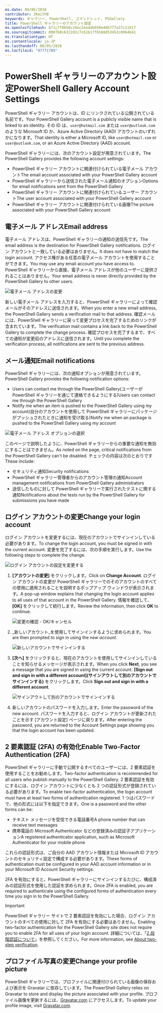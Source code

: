 ```yaml
---
ms.date: 09/05/2018
contributor: JKeithB
keywords: ギャラリー, PowerShell, コマンドレット, PSGallery
title: PowerShell ギャラリーのアカウント設定
ms.openlocfilehash: b71c7f0658c24ec2eeddb050e48b777a37c11917
ms.sourcegitcommit: 0907b8c6322d2c7c61b17f8168d53452c8964b41
ms.translationtype: HT
ms.contentlocale: ja-JP
ms.lasthandoff: 08/05/2020
ms.locfileid: "87771789"
---
```

# <a name="powershell-gallery-account-settings"></a><span data-ttu-id="b4841-103">PowerShell ギャラリーのアカウント設定</span><span class="sxs-lookup"><span data-stu-id="b4841-103">PowerShell Gallery Account Settings</span></span>

<span data-ttu-id="b4841-104">PowerShell ギャラリー アカウントは、ID にリンクされている公開されている名前です。</span><span class="sxs-lookup"><span data-stu-id="b4841-104">Your PowerShell Gallery account is a publicly visible name that is linked to an identity.</span></span> <span data-ttu-id="b4841-105">その ID は、`user@hotmail.com` または `user@outlook.com` のような Microsoft ID か、Azure Active Directory (AAD) アカウントのいずれかになります。</span><span class="sxs-lookup"><span data-stu-id="b4841-105">That identity is either a Microsoft ID, like `user@hotmail.com` or `user@outlook.com`, or an Azure Active Directory (AAD) account.</span></span>

<span data-ttu-id="b4841-106">PowerShell ギャラリーには、次のアカウント設定が用意されています。</span><span class="sxs-lookup"><span data-stu-id="b4841-106">The PowerShell Gallery provides the following account settings:</span></span>

- <span data-ttu-id="b4841-107">PowerShell ギャラリー アカウントに関連付けられている電子メール アカウント</span><span class="sxs-lookup"><span data-stu-id="b4841-107">The email account associated with your PowerShell Gallery account</span></span>
- <span data-ttu-id="b4841-108">PowerShell ギャラリーから送信された電子メール通知のオプション</span><span class="sxs-lookup"><span data-stu-id="b4841-108">Options for email notifications sent from the PowerShell Gallery</span></span>
- <span data-ttu-id="b4841-109">PowerShell ギャラリー アカウントに関連付けられているユーザー アカウント</span><span class="sxs-lookup"><span data-stu-id="b4841-109">The user account associated with your PowerShell Gallery account</span></span>
- <span data-ttu-id="b4841-110">PowerShell ギャラリー アカウントに関連付けられている画像</span><span class="sxs-lookup"><span data-stu-id="b4841-110">The picture associated with your PowerShell Gallery account</span></span>

## <a name="email-address"></a><span data-ttu-id="b4841-111">電子メール アドレス</span><span class="sxs-lookup"><span data-stu-id="b4841-111">Email address</span></span>

<span data-ttu-id="b4841-112">電子メール アドレスは、PowerShell ギャラリーの通知の送信先です。</span><span class="sxs-lookup"><span data-stu-id="b4841-112">The email address is the destination for PowerShell Gallery notifications.</span></span> <span data-ttu-id="b4841-113">ログイン アカウントと一致している必要はありません。</span><span class="sxs-lookup"><span data-stu-id="b4841-113">It does not have to match the login account.</span></span> <span data-ttu-id="b4841-114">アクセス権がある任意の電子メール アカウントを使用することができます。</span><span class="sxs-lookup"><span data-stu-id="b4841-114">You may use any email account you have access to.</span></span> <span data-ttu-id="b4841-115">PowerShell ギャラリーから直接、電子メール アドレスが他のユーザーに提供されることはありません。</span><span class="sxs-lookup"><span data-stu-id="b4841-115">Your email address is never directly provided by the PowerShell Gallery to other users.</span></span>

![電子メール アドレスの変更](media/managing-account/PSGallery_AcccountEmailAddress.png)

<span data-ttu-id="b4841-117">新しい電子メール アドレスを入力すると、PowerShell ギャラリーによって確認メールがそのアドレスに送信されます。</span><span class="sxs-lookup"><span data-stu-id="b4841-117">When you enter a new email address, the PowerShell Gallery sends a verification mail to that address.</span></span> <span data-ttu-id="b4841-118">確認メールには、PowerShell ギャラリーに戻って変更プロセスを完了するためのリンクが含まれています。</span><span class="sxs-lookup"><span data-stu-id="b4841-118">The verification mail contains a link back to the PowerShell Gallery to complete the change process.</span></span> <span data-ttu-id="b4841-119">確認プロセスを完了するまで、すべての通知が変更前のアドレスに送信されます。</span><span class="sxs-lookup"><span data-stu-id="b4841-119">Until you complete the verification process, all notifications are sent to the previous address.</span></span>

## <a name="email-notifications"></a><span data-ttu-id="b4841-120">メール通知</span><span class="sxs-lookup"><span data-stu-id="b4841-120">Email notifications</span></span>

<span data-ttu-id="b4841-121">PowerShell ギャラリーには、次の通知オプションが用意されています。</span><span class="sxs-lookup"><span data-stu-id="b4841-121">PowerShell Gallery provides the following notification options:</span></span>

- <span data-ttu-id="b4841-122">Users can contact me through the PowerShell Gallery\(ユーザーが PowerShell ギャラリーを通じて連絡できるようにする\)</span><span class="sxs-lookup"><span data-stu-id="b4841-122">Users can contact me through the PowerShell Gallery</span></span>
- <span data-ttu-id="b4841-123">Notify me when an item is pushed to the PowerShell Gallery using my account\(自分のアカウントを使用して PowerShell ギャラリーにパッケージがプッシュされたときに通知を受け取る\)</span><span class="sxs-lookup"><span data-stu-id="b4841-123">Notify me when an package is pushed to the PowerShell Gallery using my account</span></span>

![電子メール アドレス オプションの選択](media/managing-account/PSGallery_AccountEmailOptions.png)

<span data-ttu-id="b4841-125">このページで説明したように、PowerShell ギャラリーからの重要な通知を無効にすることはできません。</span><span class="sxs-lookup"><span data-stu-id="b4841-125">As noted on the page, critical notifications from the PowerShell Gallery can't be disabled.</span></span>
<span data-ttu-id="b4841-126">チェックの内容は次のとおりです</span><span class="sxs-lookup"><span data-stu-id="b4841-126">These include:</span></span>

- <span data-ttu-id="b4841-127">セキュリティ通知</span><span class="sxs-lookup"><span data-stu-id="b4841-127">Security notifications</span></span>
- <span data-ttu-id="b4841-128">PowerShell ギャラリー管理者からのアカウント管理の通知</span><span class="sxs-lookup"><span data-stu-id="b4841-128">Account management notifications from PowerShell Gallery administrators</span></span>
- <span data-ttu-id="b4841-129">送信したものに対して PowerShell ギャラリーで実行されたテストに関する通知</span><span class="sxs-lookup"><span data-stu-id="b4841-129">Notifications about the tests run by the PowerShell Gallery for submissions you have made</span></span>

## <a name="change-your-login-account"></a><span data-ttu-id="b4841-130">ログイン アカウントの変更</span><span class="sxs-lookup"><span data-stu-id="b4841-130">Change your login account</span></span>

<span data-ttu-id="b4841-131">ログイン アカウントを変更するには、現在のアカウントでサインインしている必要があります。</span><span class="sxs-lookup"><span data-stu-id="b4841-131">To change the login account, you must be signed in with the current account.</span></span> <span data-ttu-id="b4841-132">変更を完了するには、次の手順を実行します。</span><span class="sxs-lookup"><span data-stu-id="b4841-132">Use the following steps to complete the change.</span></span>

![ログイン アカウントの設定を変更する](media/managing-account/PSGallery_LoginAccountSettings.png)

1. <span data-ttu-id="b4841-134">**[アカウントの変更]** をクリックします。</span><span class="sxs-lookup"><span data-stu-id="b4841-134">Click on **Change Account**.</span></span> <span data-ttu-id="b4841-135">ログイン アカウントの変更が PowerShell ギャラリーでのそのアカウントのすべての使用に適用されることを説明するポップアップ ウィンドウが表示されます。</span><span class="sxs-lookup"><span data-stu-id="b4841-135">A pop-up window explains that changing the login account applies to all uses of that account in the PowerShell Gallery.</span></span> <span data-ttu-id="b4841-136">情報を確認して、 **[OK]** をクリックして続行します。</span><span class="sxs-lookup"><span data-stu-id="b4841-136">Review the information, then click **OK** to continue.</span></span>

   ![変更の確認 - OK/キャンセル](media/managing-account/PSGallery_LoginAccountChange-1.png)

2. <span data-ttu-id="b4841-138">_新しいアカウント_を使用してサインインするように求められます。</span><span class="sxs-lookup"><span data-stu-id="b4841-138">You are then prompted to sign in using the _new account_.</span></span>

   ![新しいアカウントでサインインする](media/managing-account/PSGallery_LoginAccountChange-2.png)

3. <span data-ttu-id="b4841-140">**[次へ]** をクリックすると、現在のアカウントを使用してサインインしていることを知らせるメッセージが表示されます。</span><span class="sxs-lookup"><span data-stu-id="b4841-140">When you click **Next**, you see a message that you are signed in using the current account.</span></span>
   <span data-ttu-id="b4841-141">**[Sign out and sign in with a different account]\(サインアウトして別のアカウントでサインインする\)** をクリックします。</span><span class="sxs-lookup"><span data-stu-id="b4841-141">Click **Sign out and sign in with a different account**.</span></span>

   ![サインアウトして別のアカウントでサインインする](media/managing-account/PSGallery_LoginAccountChange-3.png)

4. <span data-ttu-id="b4841-143">新しいアカウントのパスワードを入力します。</span><span class="sxs-lookup"><span data-stu-id="b4841-143">Enter the password of the new account.</span></span> <span data-ttu-id="b4841-144">パスワードを入力すると、ログイン アカウントが更新されたことを示す [アカウント設定] ページに戻ります。</span><span class="sxs-lookup"><span data-stu-id="b4841-144">After entering the password, you are returned to the Account Settings page showing you that the login account has been updated.</span></span>

## <a name="enable-two-factor-authentication-2fa"></a><span data-ttu-id="b4841-145">2 要素認証 (2FA) の有効化</span><span class="sxs-lookup"><span data-stu-id="b4841-145">Enable Two-Factor Authentication (2FA)</span></span>

<span data-ttu-id="b4841-146">PowerShell ギャラリーに手動で公開するすべてのユーザーには、2 要素認証を使用することをお勧めします。</span><span class="sxs-lookup"><span data-stu-id="b4841-146">Two-factor authentication is recommended for all users who publish manually to the PowerShell Gallery.</span></span> <span data-ttu-id="b4841-147">2 要素認証を有効にするには、ログイン アカウントに少なくとも 2 つの認証形式が登録されている必要があります。</span><span class="sxs-lookup"><span data-stu-id="b4841-147">To enable two-factor authentication, the login account must have at least two forms of authentication registered.</span></span> <span data-ttu-id="b4841-148">1 つはパスワードで、他の形式には以下を指定できます。</span><span class="sxs-lookup"><span data-stu-id="b4841-148">One is a password and the other forms can be:</span></span>

- <span data-ttu-id="b4841-149">テキスト メッセージを受信できる電話番号</span><span class="sxs-lookup"><span data-stu-id="b4841-149">A phone number that can receive text messages</span></span>
- <span data-ttu-id="b4841-150">携帯電話の Microsoft Authenticator などの登録済みの認証子アプリケーション</span><span class="sxs-lookup"><span data-stu-id="b4841-150">A registered authenticator application, such as Microsoft Authenticator for your mobile phone</span></span>

<span data-ttu-id="b4841-151">これらの認証形式は、ご自分の AAD アカウント情報または Microsoft ID アカウントのセキュリティ設定で構成する必要があります。</span><span class="sxs-lookup"><span data-stu-id="b4841-151">These forms of authentication must be configured in your AAD account information or in your Microsoft ID Account Security settings.</span></span>

<span data-ttu-id="b4841-152">2FA を有効にすると、PowerShell ギャラリーにサインインするたびに、構成済みの認証形式を使用した認証を求められます。</span><span class="sxs-lookup"><span data-stu-id="b4841-152">Once 2FA is enabled, you are required to authenticate using the configured forms of authentication every time you sign in to the PowerShell Gallery.</span></span>

> [!IMPORTANT]
> <span data-ttu-id="b4841-153">PowerShell ギャラリー サイトで 2 要素認証を有効にした場合、ログイン アカウントのすべての使用に対して 2FA を有効にする必要はありません。</span><span class="sxs-lookup"><span data-stu-id="b4841-153">Enabling two-factor authentication for the PowerShell Gallery site does not require you to enable 2FA for all uses of your login account.</span></span> <span data-ttu-id="b4841-154">詳細については、「[2 段階認証について](https://support.microsoft.com/help/12408/microsoft-account-about-two-step-verification)」を参照してください。</span><span class="sxs-lookup"><span data-stu-id="b4841-154">For more information, see [About two-step verification](https://support.microsoft.com/help/12408/microsoft-account-about-two-step-verification).</span></span>

## <a name="change-your-profile-picture"></a><span data-ttu-id="b4841-155">プロファイル写真の変更</span><span class="sxs-lookup"><span data-stu-id="b4841-155">Change your profile picture</span></span>

<span data-ttu-id="b4841-156">PowerShell ギャラリーでは、プロファイルに関連付けられている画像の保存および表示を Gravatar に依存しています。</span><span class="sxs-lookup"><span data-stu-id="b4841-156">The PowerShell Gallery relies on Gravatar to store and display the picture associated with your profile.</span></span> <span data-ttu-id="b4841-157">プロファイル画像を更新するには、[Gravatar.com](http://www.gravatar.com/) にアクセスします。</span><span class="sxs-lookup"><span data-stu-id="b4841-157">To update your profile image, visit [Gravatar.com](http://www.gravatar.com/).</span></span>
